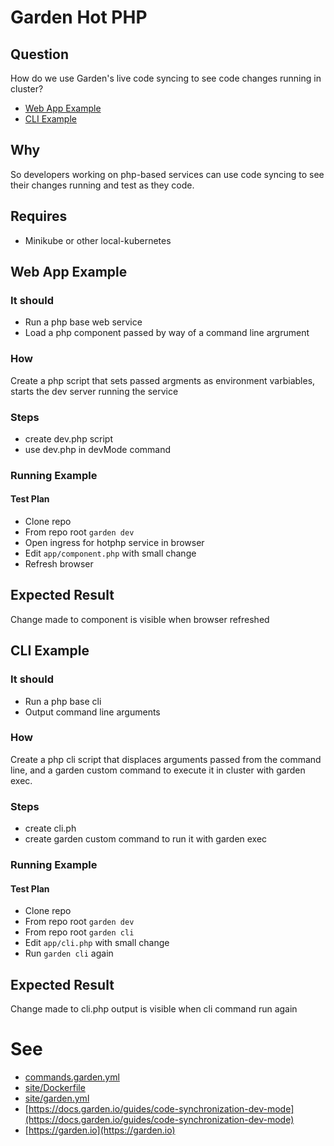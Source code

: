 # Garden Hot PHP

## Question

How do we use Garden's live code syncing to see code changes running in cluster?

- [Web App Example](#web-app-example)
- [CLI Example](#cli-example)

## Why

So developers working on php-based services can use code syncing to see their changes running and test as they code.

## Requires

- Minikube or other local-kubernetes

## Web App Example

### It should

 - Run a php base web service
 - Load a php component passed by way of a command line argrument

### How

Create a php script that sets passed argments as environment varbiables, starts the dev server running the service

### Steps

- create dev.php script
- use dev.php in devMode command

### Running Example

#### Test Plan

- Clone repo
- From repo root `garden dev`
- Open ingress for hotphp service in browser
- Edit `app/component.php` with small change
- Refresh browser

## Expected Result

Change made to component is visible when browser refreshed

## CLI Example

### It should

 - Run a php base cli
 - Output command line arguments

### How

Create a php cli script that displaces arguments passed from the command line, and a garden custom command to execute it in cluster with garden exec.

### Steps

- create cli.ph
- create garden custom command to run it with garden exec

### Running Example

#### Test Plan

- Clone repo
- From repo root `garden dev`
- From repo root `garden cli`
- Edit `app/cli.php` with small change
- Run `garden cli` again

## Expected Result

Change made to cli.php output is visible when cli command run again

# See
- [commands.garden.yml](commands.garden.yml)
- [site/Dockerfile](site/Dockerfile)
- [site/garden.yml](site/garden.yml)
- [https://docs.garden.io/guides/code-synchronization-dev-mode](https://docs.garden.io/guides/code-synchronization-dev-mode)
- [https://garden.io](https://garden.io)


